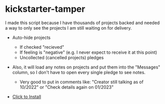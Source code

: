 # kickstarter-tamper

I made this script because I have thousands of projects backed and needed a way to only see the projects I am still waiting on for delivery.

* Auto-hide projects
  * If checked "recieved"
  * If feeling is "negative" (e.g.  I never expect to receive it at this point)
  * Uncollected (cancelled projects) pledges
* Also, it will load any notes on projects and put them into the "Messages" column, so I don't have to open every single pledge to see notes.
  * Very good to put in comments like: "Creator still talking as of 10/2022" or "Check details again on 01/2023"

* <a href="https://raw.githubusercontent.com/ksuquix/kickstarter-tamper/main/kickstarter.user.js">Click to Install</a>
